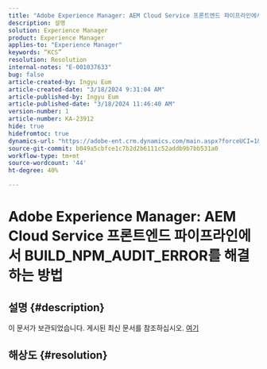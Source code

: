 ```yaml
---
title: "Adobe Experience Manager: AEM Cloud Service 프론트엔드 파이프라인에서 BUILD_NPM_AUDIT_ERROR를 해결하는 방법"
description: 설명
solution: Experience Manager
product: Experience Manager
applies-to: "Experience Manager"
keywords: “KCS”
resolution: Resolution
internal-notes: "E-001037633"
bug: false
article-created-by: Ingyu Eum
article-created-date: "3/18/2024 9:31:04 AM"
article-published-by: Ingyu Eum
article-published-date: "3/18/2024 11:46:40 AM"
version-number: 1
article-number: KA-23912
hide: true
hidefromtoc: true
dynamics-url: "https://adobe-ent.crm.dynamics.com/main.aspx?forceUCI=1&pagetype=entityrecord&etn=knowledgearticle&id=ed0d093c-0ae5-ee11-904d-6045bd006704"
source-git-commit: b049a5cbfce1c7b2d2b6111c52addb9b7bb531a0
workflow-type: tm+mt
source-wordcount: '44'
ht-degree: 40%

---
```


# Adobe Experience Manager: AEM Cloud Service 프론트엔드 파이프라인에서 BUILD_NPM_AUDIT_ERROR를 해결하는 방법

## 설명 {#description}

이 문서가 보관되었습니다. 게시된 최신 문서를 참조하십시오. [여기](https://experienceleague.adobe.com/search.html#sort=relevancy)

## 해상도 {#resolution}

